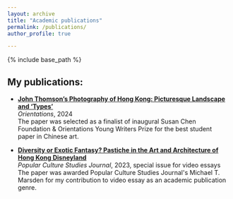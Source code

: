 ```yaml
---
layout: archive
title: "Academic publications"
permalink: /publications/
author_profile: true

---
```


{% include base_path %}

## My publications:

- [**John Thomson’s Photography of Hong Kong: Picturesque Landscape and ‘Types’**](https://observer.com/2025/05/must-see-art-exhibitions-philadelphia-spring-2025/)  
  *Orientations*, 2024<br>
  The paper was selected as a finalist of inaugural Susan Chen Foundation & Orientations Young Writers Prize for the best student paper in Chinese art.

- [**Diversity or Exotic Fantasy? Pastiche in the Art and Architecture of Hong Kong Disneyland**](https://www.mpcaaca.org/v11i1-video-essays)  
  *Popular Culture Studies Journal*, 2023, special issue for video essays<br>
  The paper was awarded Popular Culture Studies Journal's Michael T. Marsden for my contribution to video essay as an academic publication genre.
